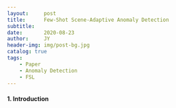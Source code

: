 ```yaml
---
layout:     post
title:      Few-Shot Scene-Adaptive Anomaly Detection
subtitle:   
date:       2020-08-23
author:     JY
header-img: img/post-bg.jpg
catalog: true
tags:
    - Paper
    - Anomaly Detection
    - FSL
---
```




#### 1. Introduction





